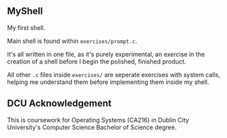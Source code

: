 ## MyShell
My first shell.

Main shell is found within `exercises/prompt.c`.

It's all written in one file, as it's purely experimental, an exercise in the creation of a shell before I begin the polished, finished product.

All other `.c` files inside `exercises/` are seperate exercises with system calls, helping me understand them before implementing them inside my shell.

## DCU Acknowledgement

This is coursework for Operating Systems (CA216) in Dublin City University's Computer Science Bachelor of Science degree.
